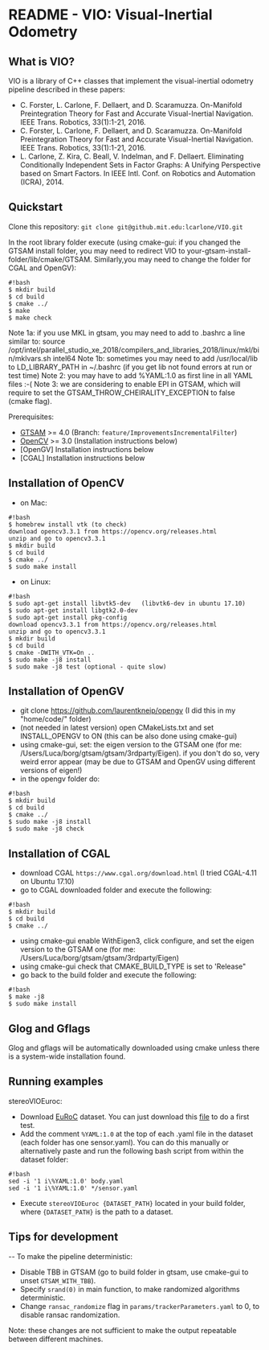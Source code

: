 README - VIO: Visual-Inertial Odometry
======================================

What is VIO?
------------

VIO is a library of C++ classes that implement the visual-inertial odometry pipeline described in these papers:
 
 - C. Forster, L. Carlone, F. Dellaert, and D. Scaramuzza. On-Manifold Preintegration Theory for Fast and Accurate Visual-Inertial Navigation. IEEE Trans. Robotics, 33(1):1-21, 2016.
 - C. Forster, L. Carlone, F. Dellaert, and D. Scaramuzza. On-Manifold Preintegration Theory for Fast and Accurate Visual-Inertial Navigation. IEEE Trans. Robotics, 33(1):1-21, 2016.
 - L. Carlone, Z. Kira, C. Beall, V. Indelman, and F. Dellaert. Eliminating Conditionally Independent Sets in Factor Graphs: A Unifying Perspective based on Smart Factors. In IEEE Intl. Conf. on Robotics and Automation (ICRA), 2014.

Quickstart
----------

Clone this repository: `git clone git@github.mit.edu:lcarlone/VIO.git`

In the root library folder execute (using cmake-gui: if you changed the GTSAM install folder, you may need to redirect VIO to your-gtsam-install-folder/lib/cmake/GTSAM. Similarly,you may need to change the folder for CGAL and OpenGV):

```
#!bash
$ mkdir build
$ cd build
$ cmake ../
$ make
$ make check
```

Note 1a: if you use MKL in gtsam, you may need to add to .bashrc a line similar to: source /opt/intel/parallel_studio_xe_2018/compilers_and_libraries_2018/linux/mkl/bin/mklvars.sh intel64
Note 1b: sometimes you may need to add /usr/local/lib to LD_LIBRARY_PATH in ~/.bashrc (if you get lib not found errors at run or test time)
Note 2: you may have to add %YAML:1.0 as first line in all YAML files :-(
Note 3: we are considering to enable EPI in GTSAM, which will require to set the GTSAM_THROW_CHEIRALITY_EXCEPTION to false (cmake flag).

Prerequisites:

- [GTSAM](https://bitbucket.org/gtborg/gtsam/overview/) >= 4.0 (Branch: `feature/ImprovementsIncrementalFilter`)
- [OpenCV](https://opencv.org/opencv-3-0.html) >= 3.0 (Installation instructions below)
- [OpenGV] Installation instructions below 
- [CGAL] Installation instructions below

Installation of OpenCV
----------------------
- on Mac:
```
#!bash
$ homebrew install vtk (to check)
download opencv3.3.1 from https://opencv.org/releases.html
unzip and go to opencv3.3.1
$ mkdir build
$ cd build
$ cmake ../
$ sudo make install
```
- on Linux:
```
#!bash
$ sudo apt-get install libvtk5-dev   (libvtk6-dev in ubuntu 17.10)
$ sudo apt-get install libgtk2.0-dev 
$ sudo apt-get install pkg-config
download opencv3.3.1 from https://opencv.org/releases.html
unzip and go to opencv3.3.1
$ mkdir build
$ cd build
$ cmake -DWITH_VTK=On ..
$ sudo make -j8 install
$ sudo make -j8 test (optional - quite slow)
```

Installation of OpenGV
----------------------
- git clone https://github.com/laurentkneip/opengv (I did this in my "home/code/" folder)
- (not needed in latest version) open CMakeLists.txt and set INSTALL_OPENGV to ON (this can be also done using cmake-gui)
- using cmake-gui, set: the eigen version to the GTSAM one (for me: /Users/Luca/borg/gtsam/gtsam/3rdparty/Eigen). if you don't do so, very weird error appear (may be due to GTSAM and OpenGV using different versions of eigen!)
- in the opengv folder do:

```
#!bash
$ mkdir build
$ cd build
$ cmake ../
$ sudo make -j8 install
$ sudo make -j8 check
```

Installation of CGAL
----------------------
- download CGAL `https://www.cgal.org/download.html` (I tried CGAL-4.11 on Ubuntu 17.10)
- go to CGAL downloaded folder and execute the following:

```
#!bash
$ mkdir build
$ cd build
$ cmake ../
```
- using cmake-gui enable WithEigen3, click configure, and set the eigen version to the GTSAM one (for me: /Users/Luca/borg/gtsam/gtsam/3rdparty/Eigen)
- using cmake-gui check that CMAKE_BUILD_TYPE is set to 'Release" 
- go back to the build folder and execute the following:

```
#!bash
$ make -j8 
$ sudo make install
```

Glog and Gflags
----------------------
Glog and gflags will be automatically downloaded using cmake unless there is a system-wide installation found.

Running examples
----------------------

stereoVIOEuroc:
- Download [EuRoC](http://projects.asl.ethz.ch/datasets/doku.php?id=kmavvisualinertialdatasets) dataset. You can just download this [file](http://robotics.ethz.ch/~asl-datasets/ijrr_euroc_mav_dataset/machine_hall/MH_01_easy/MH_01_easy.zip) to do a first test.
- Add the comment ```%YAML:1.0``` at the top of each .yaml file in the dataset (each folder has one sensor.yaml). You can do this manually or alternatively paste and run the following bash script from within the dataset folder:
```
#!bash
sed -i '1 i\%YAML:1.0' body.yaml
sed -i '1 i\%YAML:1.0' */sensor.yaml
```
- Execute ```stereoVIOEuroc {DATASET_PATH}``` located in your build folder, where ```{DATASET_PATH}``` is the path to a dataset.

Tips for development
----------------------
-- To make the pipeline deterministic:

- Disable TBB in GTSAM (go to build folder in gtsam, use cmake-gui to unset ```GTSAM_WITH_TBB```).
- Specify ```srand(0)``` in main function, to make randomized algorithms deterministic.
- Change ```ransac_randomize``` flag in ```params/trackerParameters.yaml``` to 0, to disable ransac randomization.

Note: these changes are not sufficient to make the output repeatable between different machines.
